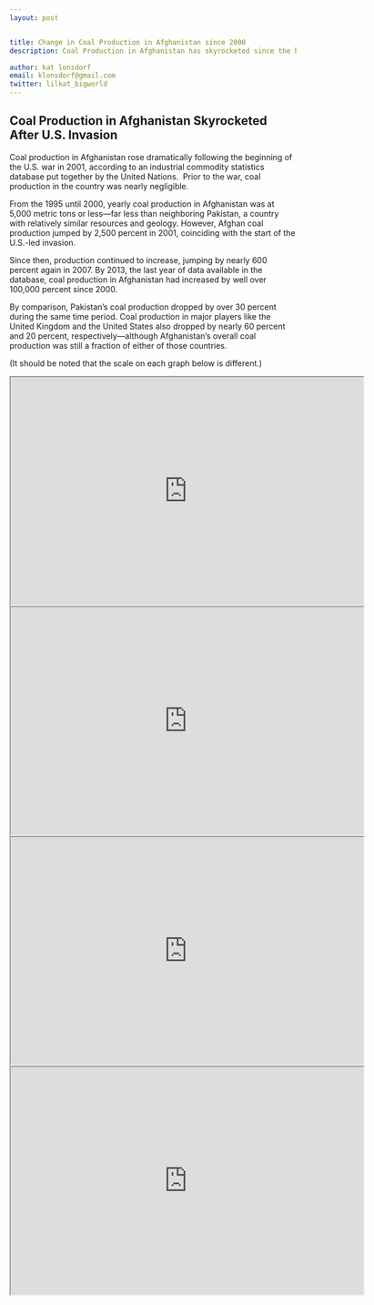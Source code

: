```yaml
---
layout: post


title: Change in Coal Production in Afghanistan since 2000
description: Coal Production in Afghanistan has skyrocketed since the beginning of the U.S. invasion in 2000.

author: kat lonsdorf
email: klonsdorf@gmail.com
twitter: lilkat_bigworld
---
```


## Coal Production in Afghanistan Skyrocketed After U.S. Invasion

Coal production in Afghanistan rose dramatically following the beginning of the U.S. war in 2001, according to an industrial commodity statistics database put together by the United Nations.  Prior to the war, coal production in the country was nearly negligible.

From the 1995 until 2000, yearly coal production in Afghanistan was at 5,000 metric tons or less—far less than neighboring Pakistan, a country with relatively similar resources and geology.  However, Afghan coal production jumped by 2,500 percent in 2001, coinciding with the start of the U.S.-led invasion.  

Since then, production continued to increase, jumping by nearly 600 percent again in 2007.  By 2013, the last year of data available in the database, coal production in Afghanistan had increased by well over 100,000 percent since 2000. 

By comparison, Pakistan’s coal production dropped by over 30 percent during the same time period.  Coal production in major players like the United Kingdom and the United States also dropped by nearly 60 percent and 20 percent, respectively—although Afghanistan’s overall coal production was still a fraction of either of those countries.  

(It should be noted that the scale on each graph below is different.)

<iframe width="620" height="400" src="https://docs.google.com/spreadsheets/d/18ugbv9dVpJvHNF_aAAmcsrqmDZnVhL2jAPWuWmQs8xI/pubchart?oid=623361769&amp;format=image"></iframe>

<iframe width="620" height="400" src="https://docs.google.com/spreadsheets/d/18ugbv9dVpJvHNF_aAAmcsrqmDZnVhL2jAPWuWmQs8xI/pubchart?oid=1746423817&amp;format=image"></iframe>

<iframe width="620" height="400" src="https://docs.google.com/spreadsheets/d/18ugbv9dVpJvHNF_aAAmcsrqmDZnVhL2jAPWuWmQs8xI/pubchart?oid=6770830&amp;format=image"></iframe>

<iframe width="620" height="400" src="https://docs.google.com/spreadsheets/d/18ugbv9dVpJvHNF_aAAmcsrqmDZnVhL2jAPWuWmQs8xI/pubchart?oid=492114279&amp;format=image"></iframe>
